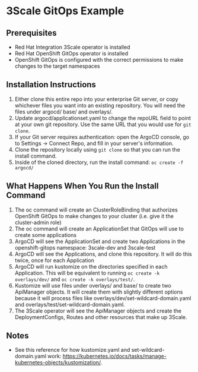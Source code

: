 # 3Scale GitOps Example

## Prerequisites
* Red Hat Integration 3Scale operator is installed
* Red Hat OpenShift GitOps operator is installed
* OpenShift GitOps is configured with the correct permissions to make changes to the target namespaces

## Installation Instructions

1. Either clone this entire repo into your enterprise Git server, or copy whichever files you want into an existing repository. You will need the files under argocd/ base/ and overlays/.
2. Update argocd/applicationset.yaml to change the repoURL field to point at your own git repository. Use the same URL that you would use for `git clone`.
3. If your Git server requires authentication: open the ArgoCD console, go to Settings -> Connect Repo, and fill in your server's information.
5. Clone the repository locally using `git clone` so that you can run the install command.
6. Inside of the cloned directory, run the install command: `oc create -f argocd/`

## What Happens When You Run the Install Command
1. The oc command will create an ClusterRoleBinding that authorizes OpenShift GitOps to make changes to your cluster (i.e. give it the cluster-admin role)
2. The oc command will create an ApplicationSet that GitOps will use to create some applications
3. ArgoCD will see the ApplicationSet and create two Applications in the openshift-gitops namespace: 3scale-dev and 3scale-test
4. ArgoCD will see the Applications, and clone this repository. It will do this twice, once for each Application
5. ArgoCD will run kustomize on the directories specified in each Application. This will be equivalent to running `oc create -k overlays/dev/` and `oc create -k overlays/test/`.
6. Kustomize will use files under overlays/ and base/ to create two ApiManager objects. It will create them with slightly different options because it will process files like overlays/dev/set-wildcard-domain.yaml and overlays/test/set-wildcard-domain.yaml.
7. The 3Scale operator will see the ApiManager objects and create the DeploymentConfigs, Routes and other resources that make up 3Scale.

## Notes
* See this reference for how kustomize.yaml and set-wildcard-domain.yaml work: https://kubernetes.io/docs/tasks/manage-kubernetes-objects/kustomization/.
